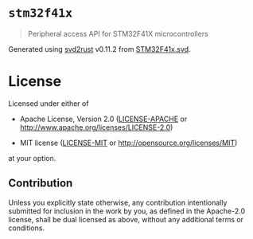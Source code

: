 # `stm32f41x`

> Peripheral access API for STM32F41X microcontrollers

Generated using [svd2rust] v0.11.2 from [STM32F41x.svd].

[STM32F41x.svd]: https://github.com/posborne/cmsis-svd/blob/aa4721af946a253d18c8737b01d23e9c88a42e84/data/STMicro/STM32F41x.svd
[svd2rust]: https://github.com/japaric/svd2rust

# License

Licensed under either of

- Apache License, Version 2.0 ([LICENSE-APACHE](LICENSE-APACHE) or
  http://www.apache.org/licenses/LICENSE-2.0)

- MIT license ([LICENSE-MIT](LICENSE-MIT) or http://opensource.org/licenses/MIT)

at your option.

## Contribution

Unless you explicitly state otherwise, any contribution intentionally submitted
for inclusion in the work by you, as defined in the Apache-2.0 license, shall be
dual licensed as above, without any additional terms or conditions.
